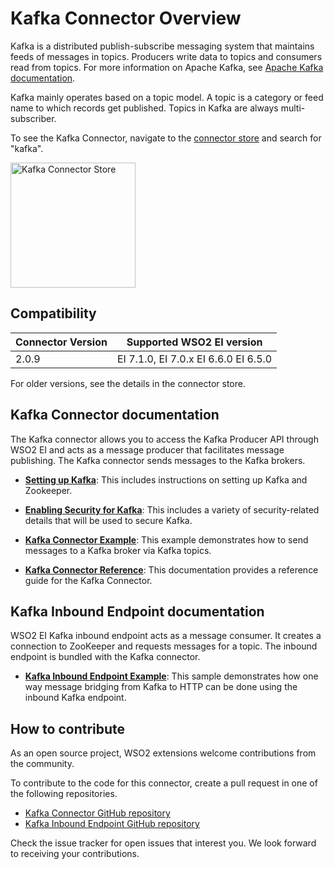 # Kafka Connector Overview

Kafka is a distributed publish-subscribe messaging system that maintains feeds of messages in topics. Producers write data to topics and consumers read from topics. For more information on Apache Kafka, see [Apache Kafka documentation](http://kafka.apache.org/documentation.html).

Kafka mainly operates based on a topic model. A topic is a category or feed name to which records get published. Topics in Kafka are always multi-subscriber.

To see the Kafka Connector, navigate to the [connector store](https://store.wso2.com/store/assets/esbconnector/list) and search for "kafka".

<img src="{{base_path}}/assets/img/integrate/connectors/kafka-store.png" title="Kafka Connector Store" width="200" alt="Kafka Connector Store"/>

## Compatibility

| Connector Version | Supported WSO2 EI version |
| ------------- |-------------|
| 2.0.9    | EI 7.1.0, EI 7.0.x EI 6.6.0 EI 6.5.0 |

For older versions, see the details in the connector store.

## Kafka Connector documentation

The Kafka connector allows you to access the Kafka Producer API through WSO2 EI and acts as a message producer that facilitates message publishing. The Kafka connector sends messages to the Kafka brokers. 

* **[Setting up Kafka]({{base_path}}/reference/connectors/kafka-connector/setting-up-kafka.md)**: This includes instructions on setting up Kafka and Zookeeper.

* **[Enabling Security for Kafka]({{base_path}}/reference/connectors/kafka-connector/enabling-security-for-kafka.md)**: This includes a variety of security-related details that will be used to secure Kafka.

* **[Kafka Connector Example]({{base_path}}/reference/connectors/kafka-connector/kafka-connector-producer-example.md)**: This example demonstrates how to send messages to a Kafka broker via Kafka topics. 

* **[Kafka Connector Reference]({{base_path}}/reference/connectors/kafka-connector/kafka-connector-config.md)**: This documentation provides a reference guide for the Kafka Connector.

## Kafka Inbound Endpoint documentation

WSO2 EI Kafka inbound endpoint acts as a message consumer. It creates a connection to ZooKeeper and requests messages for a topic. The inbound endpoint is bundled with the Kafka connector.

* **[Kafka Inbound Endpoint Example]({{base_path}}/reference/connectors/kafka-connector/kafka-inbound-endpoint-example.md)**: This sample demonstrates how one way message bridging from Kafka to HTTP can be done using the inbound Kafka endpoint. 

## How to contribute

As an open source project, WSO2 extensions welcome contributions from the community. 

To contribute to the code for this connector, create a pull request in one of the following repositories. 

* [Kafka Connector GitHub repository](https://github.com/wso2-extensions/esb-connector-kafka)
* [Kafka Inbound Endpoint GitHub repository](https://github.com/wso2-extensions/esb-inbound-kafka)

Check the issue tracker for open issues that interest you. We look forward to receiving your contributions.
